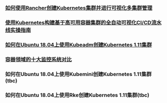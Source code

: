 ### [如何使用Rancher创建Kubernetes集群并进行可视化多集群管理](https://github.com/anypm/kubernetes-tutorials-series/blob/master/how-to-create-a-kubernetes-1-11-cluster-using-rancher-and-manage-clusters.md)
### [使用Kubernetes构建基于高可用容器集群的全自动可视化CI/CD流水线实操指南](https://github.com/anypm/anypm-kubernetes-tutorials-series/blob/master/Building-an-auto-CI-CD-Pipeline-with-Kubernetes-Rancher.md)
### [如何在Ubuntu 18.04上使用Kubeadm创建Kubernetes 1.11集群](https://github.com/anypm/kubernetes-tutorials-series/blob/master/how-to-create-a-kubernetes-1-11-cluster-using-kubeadm-on-ubuntu-18-04.md)
### [容器领域的十大监控系统对比](https://github.com/anypm/anypm-kubernetes-tutorials-series/blob/master/comparing-10-container-monitoring-solutions-rancher.md)

### 如何在Ubuntu 18.04上使用Kubemini创建Kubernetes 1.11集群(tbc)
### 如何在Ubuntu 18.04上使用Rke创建Kubernetes 1.11集群(tbc)

